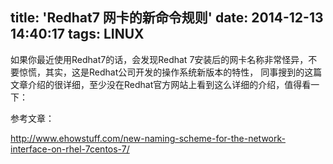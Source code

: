 title: 'Redhat7 网卡的新命令规则'
date: 2014-12-13 14:40:17
tags: LINUX
---

如果你最近使用Redhat7的话，会发现Redhat 7安装后的网卡名称非常怪异，不要惊慌，其实，这是Redhat公司开发的操作系统新版本的特性，
同事搜到的这篇文章介绍的很详细，至少没在Redhat官方网站上看到这么详细的介绍，值得看一下：

参考文章：

http://www.ehowstuff.com/new-naming-scheme-for-the-network-interface-on-rhel-7centos-7/
